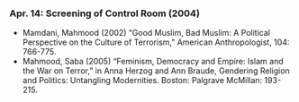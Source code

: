 ### Apr. 14: Screening of Control Room (2004)

- Mamdani, Mahmood (2002) “Good Muslim, Bad Muslim: A Political Perspective on the Culture of Terrorism,” American Anthropologist, 104: 766-775.
- Mahmood, Saba (2005) “Feminism, Democracy and Empire: Islam and the War on Terror,” in Anna Herzog and Ann Braude, Gendering Religion and Politics: Untangling Modernities. Boston: Palgrave McMillan: 193-215.
